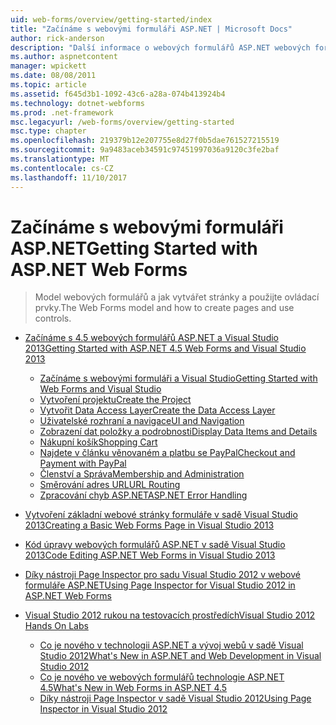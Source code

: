 ```yaml
---
uid: web-forms/overview/getting-started/index
title: "Začínáme s webovými formuláři ASP.NET | Microsoft Docs"
author: rick-anderson
description: "Další informace o webových formulářů ASP.NET webových formulářů ASP.NET umožňuje sestavení dynamické weby s využitím známý model přetahování myší, založeného na událostech. Návrhová plocha a hund..."
ms.author: aspnetcontent
manager: wpickett
ms.date: 08/08/2011
ms.topic: article
ms.assetid: f645d3b1-1092-43c6-a28a-074b413924b4
ms.technology: dotnet-webforms
ms.prod: .net-framework
msc.legacyurl: /web-forms/overview/getting-started
msc.type: chapter
ms.openlocfilehash: 219379b12e207755e8d27f0b5dae761527215519
ms.sourcegitcommit: 9a9483aceb34591c97451997036a9120c3fe2baf
ms.translationtype: MT
ms.contentlocale: cs-CZ
ms.lasthandoff: 11/10/2017
---
```

<a name="getting-started-with-aspnet-web-forms"></a><span data-ttu-id="d21c0-104">Začínáme s webovými formuláři ASP.NET</span><span class="sxs-lookup"><span data-stu-id="d21c0-104">Getting Started with ASP.NET Web Forms</span></span>
====================
> <span data-ttu-id="d21c0-105">Model webových formulářů a jak vytvářet stránky a použijte ovládací prvky.</span><span class="sxs-lookup"><span data-stu-id="d21c0-105">The Web Forms model and how to create pages and use controls.</span></span>


- [<span data-ttu-id="d21c0-106">Začínáme s 4.5 webových formulářů ASP.NET a Visual Studio 2013</span><span class="sxs-lookup"><span data-stu-id="d21c0-106">Getting Started with ASP.NET 4.5 Web Forms and Visual Studio 2013</span></span>](getting-started-with-aspnet-45-web-forms/index.md)

    - [<span data-ttu-id="d21c0-107">Začínáme s webovými formuláři a Visual Studio</span><span class="sxs-lookup"><span data-stu-id="d21c0-107">Getting Started with Web Forms and Visual Studio</span></span>](getting-started-with-aspnet-45-web-forms/introduction-and-overview.md)
    - [<span data-ttu-id="d21c0-108">Vytvoření projektu</span><span class="sxs-lookup"><span data-stu-id="d21c0-108">Create the Project</span></span>](getting-started-with-aspnet-45-web-forms/create-the-project.md)
    - [<span data-ttu-id="d21c0-109">Vytvořit Data Access Layer</span><span class="sxs-lookup"><span data-stu-id="d21c0-109">Create the Data Access Layer</span></span>](getting-started-with-aspnet-45-web-forms/create_the_data_access_layer.md)
    - [<span data-ttu-id="d21c0-110">Uživatelské rozhraní a navigace</span><span class="sxs-lookup"><span data-stu-id="d21c0-110">UI and Navigation</span></span>](getting-started-with-aspnet-45-web-forms/ui_and_navigation.md)
    - [<span data-ttu-id="d21c0-111">Zobrazení dat položky a podrobnosti</span><span class="sxs-lookup"><span data-stu-id="d21c0-111">Display Data Items and Details</span></span>](getting-started-with-aspnet-45-web-forms/display_data_items_and_details.md)
    - [<span data-ttu-id="d21c0-112">Nákupní košík</span><span class="sxs-lookup"><span data-stu-id="d21c0-112">Shopping Cart</span></span>](getting-started-with-aspnet-45-web-forms/shopping-cart.md)
    - [<span data-ttu-id="d21c0-113">Najdete v článku věnovaném a platbu se PayPal</span><span class="sxs-lookup"><span data-stu-id="d21c0-113">Checkout and Payment with PayPal</span></span>](getting-started-with-aspnet-45-web-forms/checkout-and-payment-with-paypal.md)
    - [<span data-ttu-id="d21c0-114">Členství a Správa</span><span class="sxs-lookup"><span data-stu-id="d21c0-114">Membership and Administration</span></span>](getting-started-with-aspnet-45-web-forms/membership-and-administration.md)
    - [<span data-ttu-id="d21c0-115">Směrování adres URL</span><span class="sxs-lookup"><span data-stu-id="d21c0-115">URL Routing</span></span>](getting-started-with-aspnet-45-web-forms/url-routing.md)
    - [<span data-ttu-id="d21c0-116">Zpracování chyb ASP.NET</span><span class="sxs-lookup"><span data-stu-id="d21c0-116">ASP.NET Error Handling</span></span>](getting-started-with-aspnet-45-web-forms/aspnet-error-handling.md)
- [<span data-ttu-id="d21c0-117">Vytvoření základní webové stránky formuláře v sadě Visual Studio 2013</span><span class="sxs-lookup"><span data-stu-id="d21c0-117">Creating a Basic Web Forms Page in Visual Studio 2013</span></span>](creating-a-basic-web-forms-page.md)
- [<span data-ttu-id="d21c0-118">Kód úpravy webových formulářů ASP.NET v sadě Visual Studio 2013</span><span class="sxs-lookup"><span data-stu-id="d21c0-118">Code Editing ASP.NET Web Forms in Visual Studio 2013</span></span>](code-editing-in-web-forms-pages.md)
- [<span data-ttu-id="d21c0-119">Díky nástroji Page Inspector pro sadu Visual Studio 2012 v webové formuláře ASP.NET</span><span class="sxs-lookup"><span data-stu-id="d21c0-119">Using Page Inspector for Visual Studio 2012 in ASP.NET Web Forms</span></span>](using-page-inspector-in-a-visual-studio-11-beta-web-forms-project.md)
- [<span data-ttu-id="d21c0-120">Visual Studio 2012 rukou na testovacích prostředích</span><span class="sxs-lookup"><span data-stu-id="d21c0-120">Visual Studio 2012 Hands On Labs</span></span>](hands-on-labs/index.md)

    - [<span data-ttu-id="d21c0-121">Co je nového v technologii ASP.NET a vývoj webů v sadě Visual Studio 2012</span><span class="sxs-lookup"><span data-stu-id="d21c0-121">What's New in ASP.NET and Web Development in Visual Studio 2012</span></span>](hands-on-labs/whats-new-in-aspnet-and-web-development-in-visual-studio-2012.md)
    - [<span data-ttu-id="d21c0-122">Co je nového ve webových formulářů technologie ASP.NET 4.5</span><span class="sxs-lookup"><span data-stu-id="d21c0-122">What's New in Web Forms in ASP.NET 4.5</span></span>](hands-on-labs/whats-new-in-web-forms-in-aspnet-45.md)
    - [<span data-ttu-id="d21c0-123">Díky nástroji Page Inspector v sadě Visual Studio 2012</span><span class="sxs-lookup"><span data-stu-id="d21c0-123">Using Page Inspector in Visual Studio 2012</span></span>](hands-on-labs/using-page-inspector-in-visual-studio-2012.md)
